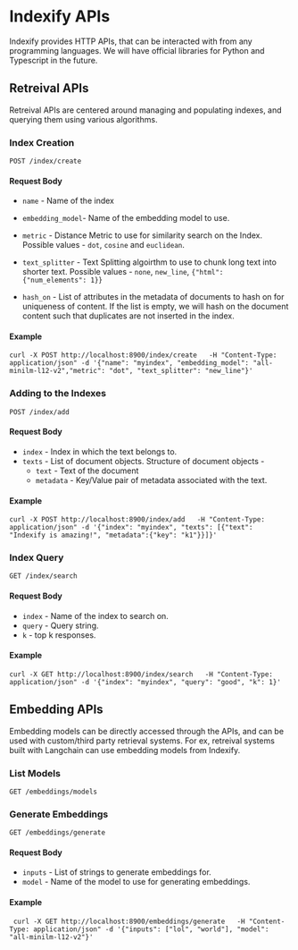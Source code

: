 # Indexify APIs

Indexify provides HTTP APIs, that can be interacted with from any programming languages. We will have official libraries for Python and Typescript in the future.

## Retreival APIs

Retreival APIs are centered around managing and populating indexes, and querying them using various algorithms.


### Index Creation

```
POST /index/create 
```
#### Request Body
* `name` - Name of the index

* `embedding_model`- Name of the embedding model to use.

* `metric` - Distance Metric to use for similarity search on the Index. Possible values - `dot`, `cosine` and `euclidean`.

* `text_splitter` - Text Splitting algoirthm to use to chunk long text into shorter text. Possible values - `none`, `new_line`, `{"html": {"num_elements": 1}}`


* `hash_on` - List of attributes in the metadata of documents to hash on for uniqueness of content. If the list is empty, we will hash on the document content such that duplicates are not inserted in the index.

#### Example 
```
curl -X POST http://localhost:8900/index/create   -H "Content-Type: application/json" -d '{"name": "myindex", "embedding_model": "all-minilm-l12-v2","metric": "dot", "text_splitter": "new_line"}'
```

### Adding to the Indexes

```
POST /index/add
```

#### Request Body
* `index` - Index in which the text belongs to.
* `texts` - List of document objects. Structure of document objects - 
    * `text` - Text of the document
    * `metadata` - Key/Value pair of metadata associated with the text. 

#### Example
```
curl -X POST http://localhost:8900/index/add   -H "Content-Type: application/json" -d '{"index": "myindex", "texts": [{"text": "Indexify is amazing!", "metadata":{"key": "k1"}}]}'
```

### Index Query
```
GET /index/search
```
#### Request Body
* `index` - Name of the index to search on.
* `query` - Query string.
* `k` - top k responses.

#### Example 
```
curl -X GET http://localhost:8900/index/search   -H "Content-Type: application/json" -d '{"index": "myindex", "query": "good", "k": 1}'
```

## Embedding APIs

Embedding models can be directly accessed through the APIs, and can be used with custom/third party retrieval systems. For ex, retreival systems built with Langchain can use embedding models from Indexify.

### List Models
```
GET /embeddings/models
```


### Generate Embeddings
```
GET /embeddings/generate
```
#### Request Body
* `inputs` - List of strings to generate embeddings for.
* `model` - Name of the model to use for generating embeddings.

#### Example
```
 curl -X GET http://localhost:8900/embeddings/generate   -H "Content-Type: application/json" -d '{"inputs": ["lol", "world"], "model": "all-minilm-l12-v2"}'
 ```
